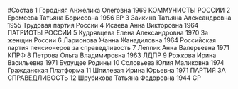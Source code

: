 #Состав
1 Городняя Анжелика Олеговна 1969 КОММУНИСТЫ РОССИИ
2 Еремеева Татьяна Борисовна 1956 ЕР
3 Заикина Татьяна Александровна 1955 Трудовая партия России
4 Исаева Анна Викторовна 1964 ПАТРИОТЫ РОССИИ
5 Кудрявцева Елена Александровна 1970 За женщин России
6 Ларионова Жанна Жанадиловна 1964 Российская партия пенсионеров за справедливость
7 Леппик Анна Валерьевна 1971 КПРФ
8 Петрова Ольга Владимировна 1963 ЛДПР
9 Рожкова Ирина Васильевна 1971 Будущее Родины
10 Соловьева Юлия Маликовна 1974 Гражданская Платформа
11 Шпилевая Ирина Юрьевна 1971 ПАРТИЯ ЗА СПРАВЕДЛИВОСТЬ
12 Шрубикова Татьяна Федоровна 1944 СР
